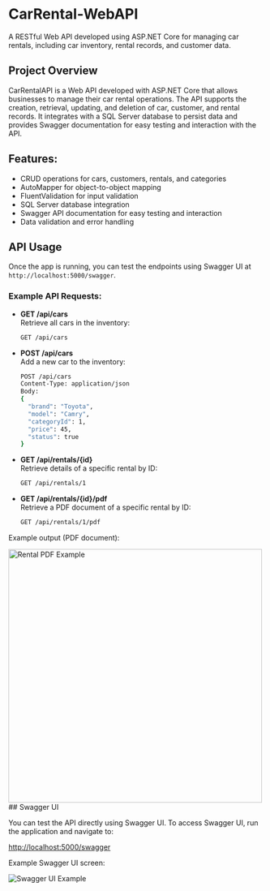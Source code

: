 # CarRental-WebAPI
A RESTful Web API developed using ASP.NET Core for managing car rentals, including car inventory, rental records, and customer data.
## Project Overview

CarRentalAPI is a Web API developed with ASP.NET Core that allows businesses to manage their car rental operations. The API supports the creation, retrieval, updating, and deletion of car, customer, and rental records. It integrates with a SQL Server database to persist data and provides Swagger documentation for easy testing and interaction with the API.
## Features:
- CRUD operations for cars, customers, rentals, and categories
- AutoMapper for object-to-object mapping
- FluentValidation for input validation
- SQL Server database integration
- Swagger API documentation for easy testing and interaction
- Data validation and error handling
## API Usage

Once the app is running, you can test the endpoints using Swagger UI at `http://localhost:5000/swagger`.

### Example API Requests:

- **GET /api/cars**  
  Retrieve all cars in the inventory:
  ```bash
  GET /api/cars
- **POST /api/cars**  
  Add a new car to the inventory:
  ```bash
  POST /api/cars
  Content-Type: application/json
  Body: 
  {
    "brand": "Toyota",
    "model": "Camry",
    "categoryId": 1,
    "price": 45,
    "status": true
  }
- **GET /api/rentals/{id}**  
  Retrieve details of a specific rental by ID:
  ```bash
  GET /api/rentals/1
- **GET /api/rentals/{id}/pdf**  
  Retrieve a PDF document of a specific rental by ID:
  ```bash
  GET /api/rentals/1/pdf
Example output (PDF document):

<img src="https://github.com/frkndnz/AspNetCore-WebAPI-CarRental/blob/main/Images/pdf-example.png" alt="Rental PDF Example" width="500" />
## Swagger UI

You can test the API directly using Swagger UI. To access Swagger UI, run the application and navigate to:

[http://localhost:5000/swagger](http://localhost:5000/swagger)

Example Swagger UI screen:

![Swagger UI Example](https://github.com/frkndnz/AspNetCore-WebAPI-CarRental/blob/main/Images/swaggerExample.png)

